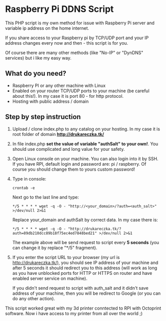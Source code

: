 # Raspberry Pi DDNS Script

This PHP script is my own method for issue with Raspberry Pi server and variable ip address on the home internet.

If you share access to your Raspberry pi by TCP/UDP port and your IP address changes every now and then - this script is for you.

Of course there are many other methods (like "No-IP" or "DynDNS" services) but i like my easy way.

What do you need?
-----

- Raspberry PI or any other machine with Linux
- Enabled on your router TCP/UDP ports to your machine (be careful about this!). In my case it is port 80 - for http protocol. 
- Hosting with public address / domain


Step by step instruction
-----

1. Upload / clone index.php to any catalog on your hosting. In my case it is root folder of domain  **http://drukareczka.tk/**
2. In file index.php **set the value of variable "authSalt" to your own!**. You should use complicated and long value for your safety.
3. Open Linux console on your machine. You can also login into it by SSH. If you have RPI, default login and password are: pi / raspberry. Of course you should change them to yours custom password!
4. Type in console:

    ```crontab -e ```

    Next go to the last line and type:

    ``` */5 * * * * wget -q -O - "http://<your_domain>/?auth=<auth_salt>" >/dev/null 2>&1 ```

    Replace your_domain and authSalt by correct data. In my case there is: 

    ``` */5 * * * * wget -q -O - "http://drukareczka.tk/?auth=89db210dcc89b18f75ec4ed7848bed21" >/dev/null 2>&1 ```

    The example above will be send request to script every **5 seconds** (you can change it by replace "*/5" fragment).
5. If you enter the script URL to your browser (my url is http://drukareczka.tk/), you should see IP address of your machine and after 5 seconds it should redirect you to this address (will work as long as you have unblocked ports for HTTP or HTTPS on router and have enabled server service on machine).

    If you didn't send request to script with auth_salt and it didn't save address of your machine, then you will be redirect to Google (or you can do any other action).



This script worked great with my 3d printer conntected to RPI with Octoprint software. Now i have access to my printer from all over the world ;)



